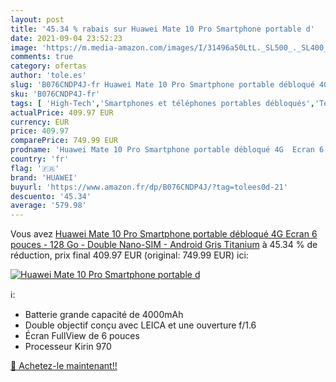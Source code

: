 ```yaml
---
layout: post
title: '45.34 % rabais sur Huawei Mate 10 Pro Smartphone portable d'
date: 2021-09-04 23:52:23
image: 'https://m.media-amazon.com/images/I/31496a50LtL._SL500_._SL400_.jpg'
comments: true
category: ofertas
author: 'tole.es'
slug: 'B076CNDP4J-fr Huawei Mate 10 Pro Smartphone portable débloqué 4G Ecran 6...'
sku: 'B076CNDP4J-fr'
tags: [ 'High-Tech','Smartphones et téléphones portables débloqués','Téléphones portables et accessoires','huawei', ]
actualPrice: 409.97 EUR
currency: EUR
price: 409.97
comparePrice: 749.99 EUR
prodname: 'Huawei Mate 10 Pro Smartphone portable débloqué 4G  Ecran 6 pouces - 128 Go - Double Nano-SIM - Android  Gris Titanium'
country: 'fr'
flag: '🇫🇷'
brand: 'HUAWEI'
buyurl: 'https://www.amazon.fr/dp/B076CNDP4J/?tag=tolees0d-21'
descuento: '45.34'
average: '579.98'
---
```


Vous avez [Huawei Mate 10 Pro Smartphone portable débloqué 4G  Ecran 6 pouces - 128 Go - Double Nano-SIM - Android  Gris Titanium](https://www.amazon.fr/dp/B076CNDP4J/?tag=tolees0d-21)  à  45.34 % de réduction, prix final  409.97 EUR (original: 749.99 EUR) ici:

[![Huawei Mate 10 Pro Smartphone portable d](https://m.media-amazon.com/images/I/31496a50LtL._SL500_._SL400_.jpg)](https://www.amazon.fr/dp/B076CNDP4J/?tag=tolees0d-21)

ℹ️:

- Batterie grande capacité de 4000mAh
- Double objectif conçu avec LEICA et une ouverture f/1.6
- Écran FullView de 6 pouces
- Processeur Kirin 970

[🛒 Achetez-le maintenant!!](https://www.amazon.fr/dp/B076CNDP4J/?tag=tolees0d-21)
